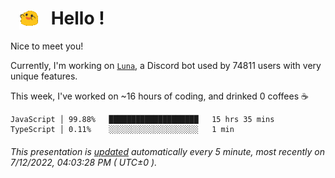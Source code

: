 <h1>   <img src="./spoinky.gif" style="vertical-align:middle;" width="30px">   Hello ! </h1>

Nice to meet you!

Currently, I'm working on <a href='https://github.com/Asgarrrr/Luna'>`Luna`</a>, a Discord bot used by 74811 users with very unique features.

This week, I've worked on ~16 hours of coding, and drinked 0 coffees ☕

```
JavaScript │ 99.88%   ████████████████████   15 hrs 35 mins
TypeScript │ 0.11%    ░░░░░░░░░░░░░░░░░░░░   1 min
```

###### This presentation is [updated](https://github.com/Asgarrrr) automatically every 5 minute, most recently on 7/12/2022, 04:03:28 PM ( UTC±0 ).